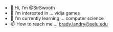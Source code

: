 - 👋 Hi, I’m @SirSwooth
- 👀 I’m interested in ... vidja games
- 🌱 I’m currently learning ... computer science
- 📫 How to reach me ... brady.landry@selu.edu

<!---
SirSwooth/SirSwooth is a ✨ special ✨ repository because its `README.md` (this file) appears on your GitHub profile.
You can click the Preview link to take a look at your changes.
--->
